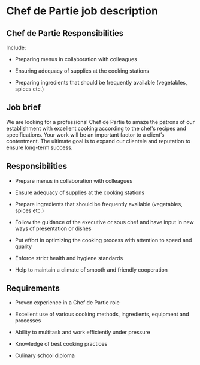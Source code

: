 # Chef de Partie job description


## Chef de Partie Responsibilities

Include:

* Preparing menus in collaboration with colleagues

* Ensuring adequacy of supplies at the cooking stations

* Preparing ingredients that should be frequently available (vegetables, spices etc.)


## Job brief

We are looking for a professional Chef de Partie to amaze the patrons of our establishment with excellent cooking according to the chef’s recipes and specifications. Your work will be an important factor to a client’s contentment. The ultimate goal is to expand our clientele and reputation to ensure long-term success.


## Responsibilities

* Prepare menus in collaboration with colleagues

* Ensure adequacy of supplies at the cooking stations

* Prepare ingredients that should be frequently available (vegetables, spices etc.)

* Follow the guidance of the executive or sous chef and have input in new ways of presentation or dishes

* Put effort in optimizing the cooking process with attention to speed and quality

* Enforce strict health and hygiene standards

* Help to maintain a climate of smooth and friendly cooperation


## Requirements

* Proven experience in a Chef de Partie role

* Excellent use of various cooking methods, ingredients, equipment and processes

* Ability to multitask and work efficiently under pressure

* Knowledge of best cooking practices

* Culinary school diploma
